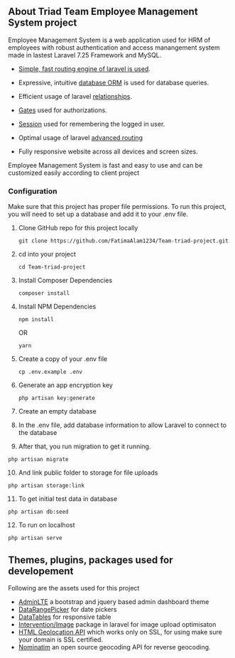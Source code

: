 ## About Triad Team Employee Management System  project

Employee Management System is a web application used for HRM of employees with robust authentication and access manangement system made in lastest Laravel 7.25 Framework and MySQL.

- [Simple, fast routing engine of laravel is used](https://laravel.com/docs/routing).

- Expressive, intuitive [database ORM](https://laravel.com/docs/eloquent) is used for database queries.
- Efficient usage of laravel [relationships](https://laravel.com/docs/7.x/eloquent-relationships).

- [Gates](https://laravel.com/docs/7.x/authorization) used  for authorizations.
- [Session](https://laravel.com/docs/7.x/session) used for remembering the logged in user.
- Optimal usage of laravel [advanced routing](https://laravel.com/docs/4.2/routing)
- Fully responsive website across all devices and screen sizes.

Employee Management System is fast and easy to use and can be customized easily according to client project


### Configuration

Make sure that this project has proper file permissions.
To run this project, you will need to set up a database and  add it to your .env file.
1. Clone GitHub repo for this project locally
	```console
	git clone https://github.com/FatimaAlam1234/Team-triad-project.git
	```

2. cd into your project
	```console
	cd Team-triad-project
	```
3.  Install Composer Dependencies
	```console
	composer install
	```
4. Install NPM Dependencies
	```console
	npm install 
	```
	OR
	```console
	yarn
	```	

5.  Create a copy of your .env file
	```console
	cp .env.example .env
	```

6.  Generate an app encryption key
	```console
	php artisan key:generate
	```

7.  Create an empty database 

8.  In the .env file, add database information to allow Laravel to connect to the database

9.  After that, you run migration to get it running.

```console
php artisan migrate
```

 10. And link public folder to storage for file uploads

```console
php artisan storage:link
```

11. To get initial test data in database

```console
php artisan db:seed
```
12. To run on localhost

```console
php artisan serve
```



## Themes, plugins, packages used for developement
Following are the assets used for this project
-	[AdminLTE](https://adminlte.io/) a bootstrap and jquery based admin dashboard theme
-	[DataRangePicker](https://www.daterangepicker.com/) for date pickers
-	[DataTables](https://datatables.net/) for responsive table
-	[Intervention/Image](http://image.intervention.io/getting_started/installation) package in laravel for image upload optimisaton
-	[HTML Geolocation API](https://www.w3schools.com/html/html5_geolocation.asp) which works only on SSL, for using make sure your domain is SSL certified.
-	[Nominatim](https://nominatim.org/) an open source geocoding API for reverse geocoding.
